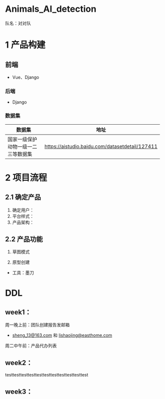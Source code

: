 # Animals_AI_detection
队名：对对队



# 1 产品构建



## 前端

- Vue、Django

### 后端

- Django

### 数据集

|数据集|地址|
|---|---|
|国家一级保护动物一级一二三等数据集|https://aistudio.baidu.com/datasetdetail/127411|



# 2 项目流程



## 2.1 确定产品

1. 确定用户：
2. 平台样式：
3. 产品架构：



## 2.2 产品功能

1. 草图模式

2. 原型创建

- 工具：墨刀


# DDL

## week1：
周一晚上前：团队创建报告发邮箱
- sheng_13@163.com 和 lishaojing@easthome.com

周二中午前：产品代办列表


## week2：
testtesttesttesttesttesttesttesttesttesttest

## week3：






